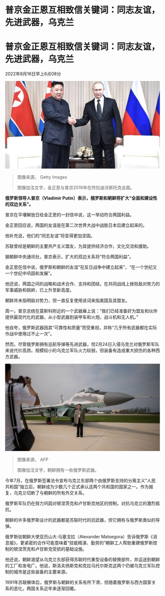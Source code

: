 # 普京金正恩互相致信关键词：同志友谊，先进武器，乌克兰


#  普京金正恩互相致信关键词：同志友谊，先进武器，乌克兰

2022年8月16日早上6点08分

![North Korea leader Kim Jong Un \(L\) attends a meeting with Russian President Vladimir Putin \(R\) in Vladivostok, Russia, on April, 25, 2019.](_126250651_gettyimages-1139196807.jpg)

> 图像来源，  Getty Images
>
> 图像加注文字，金正恩与普京2019年在符拉迪沃斯托克会面。

**俄罗斯领导人普京（Vladimir Putin）表示，俄罗斯和朝鲜将扩大“全面和建设性的双边关系”。**

普京在平壤解放日给金正恩的一封信中说，这一举动符合两国利益。

金正恩回应说，两国的友谊是在第二次世界大战中战胜日本后建立起来的。

他补充说，他们的“同志友谊”将变得更加坚固。

苏联曾经是朝鲜的主要共产主义盟友，为其提供经济合作，文化交流和援助。

据朝鲜中央通讯社，普京表示，扩大的双边关系将“符合两国利益”。

金正恩在信中说，俄罗斯和朝鲜的友谊“在反日战争中建立起来”，“在一个世纪又一个世纪中巩固和发展”。

他还说，两国之间的战略和战术合作、支持和团结，在共同战线上挫败敌对势力的军事威胁和挑衅，已上升至新高度。

朝鲜并未指明敌对势力，但一直反复使用该词来指美国及其盟友。

周一，普京总统在莫斯科附近的一个武器展上说：“我们已经准备好为盟友和伙伴提供最现代化的武器，从小型武器到装甲车和火炮，战斗机和无人机。”

他自夸，俄罗斯武器因其“可靠性和质量”而受重视，并称“几乎所有武器都在实际作战中使用过不止一次”。

然而，尽管俄罗斯拥有巡航导弹等先进武器，但2月24日入侵乌克兰对俄罗斯军队来说代价高昂。规模较小的乌克兰军队火力较弱，但装备有造成重大损伤的各种西方武器。

![North Korean MiG-29, Wonsan air show, 25 Sep 16](_126319412_b8d3cdfa-a9f8-4d1e-83f5-875d01e5c2f1.jpg)

> 图像来源，  AFP
>
> 图像加注文字，朝鲜拥有一些俄罗斯武器。

今年7月，在俄罗斯签署法令宣布乌克兰东部两个由俄罗斯支持的分离主义“人民共和国”独立后，朝鲜成为少数几个正式承认这两个共和国的国家之一。作为报复，乌克兰切断了与朝鲜的所有外交关系。

俄罗斯军队仍在努力巩固对顿涅茨克和卢甘斯克地区的控制，对抗乌克兰的激烈抵抗。

朝鲜的许多俄罗斯设计的武器都是苏联时代的旧武器，但它拥有与俄罗斯类似的导弹。

俄罗斯驻朝鲜大使亚历山大·马塞戈拉（Alexander Matsegora）告诉俄罗斯《消息报》，更紧密的合作可能意味着“技能精湛、勤劳的”朝鲜工人帮助重建俄罗斯控制的顿涅茨克和卢甘斯克受损的基础设施。

他还说，朝鲜渴望从乌克兰东部获得苏联时代重型设备的替换部件，并运送到朝鲜的工厂和发电厂。他说，斯洛夫扬斯克和克拉马托尔斯克这两个仍被乌克兰军队控制的城市是这些装备的主要来源。

1991年苏联解体后，俄罗斯与朝鲜的关系有所下滑，但随着俄罗斯与西方国家关系的恶化，两国关系近年来逐渐回暖。



